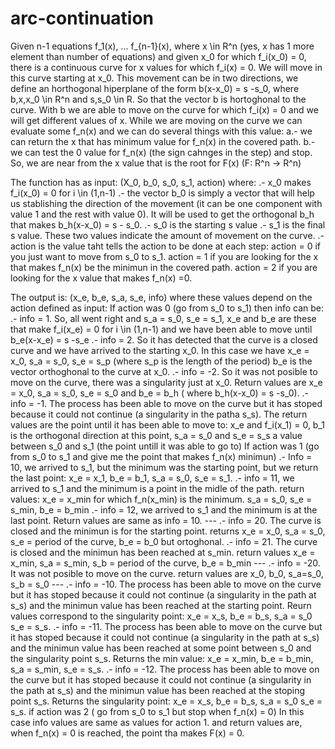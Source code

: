 # arc-continuation
Given n-1 equations f_1(x), ... f_{n-1}(x), where x \in R^n (yes, x has 1 more element than number of equations) and 
given x_0 for which f_i(x_0) = 0, there is a continuous curve for x values for which f_i(x) = 0. 
We will move in this curve starting at x_0. This movement can be in two directions, we define an horthogonal 
hiperplane of the form
b(x-x_0) = s -s_0, 
where b,x,x_0 \in R^n and s,s_0 \in R. 
So that the vector b is hortoghonal to the curve.
With b we are able to move on the curve for which f_i(x) = 0 and we will get different values of x. 
While we are moving on the curve we can evaluate some f_n(x) and we can do several things with this value:
a.- we can return the x that has minimum value for f_n(x) in the covered path.
b.- we can test the 0 value for f_n(x) (the sign cahnges in the step) and stop. So, we are near from the x value that
    is the root for F(x) (F: R^n -> R^n)

The function has as input: (X_0, b_0, s_0, s_1, action) where:
.- x_0 makes f_i(x_0) = 0 for i \in (1,n-1)
.- the vector b_0 is simply a vector that will help us stablishing the direction of the movement (it can be one component with value 1 and the rest with value 0). It will be used to get the orthogonal b_h that makes b_h(x-x_0) = s - s_0.
.- s_0 is the starting s value
.- s_1 is the final s value. These two values indicate the amount of movement on the curve.
.- action is the value taht tells the action to be done at each step: action = 0 if you just want to move from s_0 to s_1. action = 1 if you are looking for the x that makes f_n(x) be the minimun in the covered path. action = 2 if you are looking for the x value that makes f_n(x) =0. 

The output is: (x_e, b_e, s_a, s_e, info) where these values depend on the action defined as input:
If action was 0 (go from s_0 to s_1) then info can be:
    .- info = 1. So, all went right and  s_a = s_0, s_e = s_1, x_e and b_e are these that make f_i(x_e) = 0 for i \in (1,n-1) and we have been able to move until b_e(x-x_e) = s -s_e
    .- info = 2. So it has detected that the curve is a closed curve and we have arrived to the starting x_0. In this case we have x_e = x_0, s_a = s_0, s_e = s_p (where s_p is the length of the period) b_e is the vector orthoghonal to the curve at x_0.
    .- info = -2. So it was not posible to move on the curve, there was a singularity just at x_0. Return values are x_e = x_0, s_a = s_0, s_e = s_0 and b_e = b_h ( where b_h(x-x_0) = s -s_0).
    .- info = -1. The process has been able to move on the curve but it has stoped because it could not continue (a singularity in the patha s_s). The return values are the point until it has been able to move to: x_e and f_i(x_1) = 0, b_1 is the orthogonal direction at this point, s_a = s_0 and s_e = s_s a value between s_0 and s_1 (the point untill it was able to go to)
If action was 1 (go from s_0 to s_1 and give me the point that makes f_n(x) minimun)
    .- Info = 10, we arrived to s_1, but the minimum was the starting point, but we return the last point: x_e = x_1, b_e = b_1, s_a = s_0, s_e = s_1.
    .- info = 11, we arrived to s_1 and the minimum is a point in the midle of the path. return values: x_e = x_min for which f_n(x_min) is the minimum. s_a  = s_0, s_e = s_min, b_e = b_min
    .- info = 12, we arrived to s_1 and the minimum is at the last point. Return values are same as info = 10.
    ---
    .- info = 20. The curve is closed and the minimun is for the starting point. returns x_e = x_0, s_a = s_0, s_e = period of the curve, b_e = b_0 but ortoghonal.
    .- info = 21. The curve is closed and the minimun has been reached at s_min. return values x_e = x_min, s_a = s_min, s_b = period of the curve, b_e = b_min
    ---
    .- info = -20. It was not posible to move on the curve. return values are x_0, b_0, s_a=s_0, s_b = s_0
    ---
    .- info = -10. The process has been able to move on the curve but it has stoped because it could not continue (a singularity in the path at s_s) and the minimun value has been reached at the starting point. Reurn values correspond to the singularity point: x_e = x_s, b_e = b_s, s_a = s_0 s_e = s_s. 
    .- info = -11. The process has been able to move on the curve but it has stoped because it could not continue (a singularity in the path at s_s) and the minimun value has been reached at some point between s_0 and the singularity point s_s. Returns the min value: x_e = x_min, b_e = b_min, s_a = s_min, s_e = s_s. 
    .- info = -12. The process has been able to move on the curve but it has stoped because it could not continue (a singularity in the path at s_s) and the minimun value has been reached at the stoping point s_s. Returns the singularity point: x_e = x_s, b_e = b_s, s_a = s_0 s_e = s_s. 
if action was 2 ( go from s_0 to s_1 but stop when f_n(x) = 0)
    In this case info values are same as values for action 1. and return values are, when f_n(x) = 0 is reached, the point tha makes F(x) = 0. 
